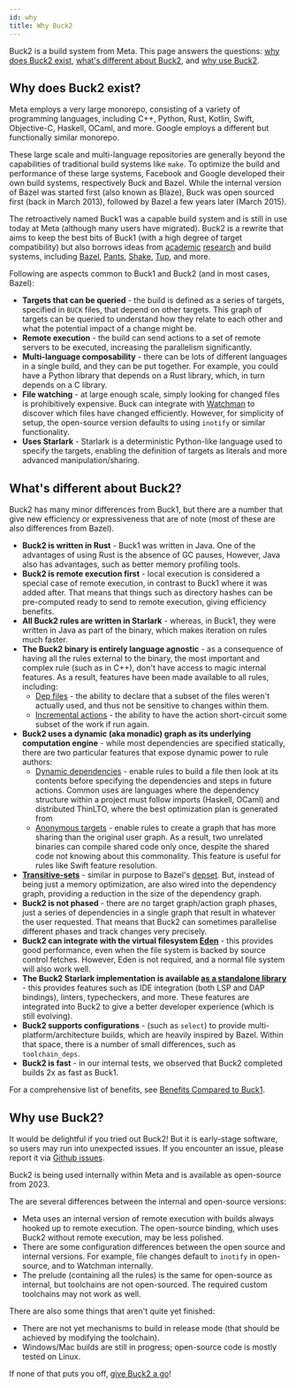 ```yaml
---
id: why
title: Why Buck2
---
```


Buck2 is a build system from Meta. This page answers the questions: [why does Buck2 exist](#why-does-buck2-exist), [what's different about Buck2](#whats-different-about-buck2), and [why use Buck2](#why-use-buck2).

## Why does Buck2 exist?

Meta employs a very large monorepo, consisting of a variety of programming languages, including C++, Python, Rust, Kotlin, Swift, Objective-C, Haskell, OCaml, and more. Google employs a different but functionally similar monorepo.

These large scale and multi-language repositories are generally beyond the capabilities of traditional build systems like `make`. To optimize the build and performance of these large systems, Facebook and Google developed their own build systems, respectively Buck and Bazel. While the internal version of Bazel was started first (also known as Blaze), Buck was open sourced first (back in March 2013), followed by Bazel a few years later (March 2015).

The retroactively named Buck1 was a capable build system and is still in use today at Meta (although many users have migrated). Buck2 is a rewrite that aims to keep the best bits of Buck1 (with a high degree of target compatibility) but also borrows ideas from [academic](https://ndmitchell.com/#shake_10_sep_2012) [research](https://ndmitchell.com/#shake_21_apr_2020) and build systems, including [Bazel](https://bazel.build/), [Pants](https://www.pantsbuild.org/), [Shake](https://shakebuild.com/), [Tup](https://gittup.org/tup/), and more.

Following are aspects common to Buck1 and Buck2 (and in most cases, Bazel):

* **Targets that can be queried** - the build is defined as a series of targets, specified in `BUCK` files, that depend on other targets. This graph of targets can be queried to understand how they relate to each other and what the potential impact of a change might be.
* **Remote execution** - the build can send actions to a set of remote servers to be executed, increasing the parallelism significantly.
* **Multi-language composability** - there can be lots of different languages in a single build, and they can be put together. For example, you could have a Python library that depends on a Rust library, which, in turn depends on a C library.
* **File watching** - at large enough scale, simply looking for changed files is prohibitively expensive. Buck can integrate with [Watchman](https://facebook.github.io/watchman/) to discover which files have changed efficiently. However, for simplicity of setup, the open-source version defaults to using `inotify` or similar functionality.
* **Uses Starlark** - Starlark is a deterministic Python-like language used to specify the targets, enabling the definition of targets as literals and more advanced manipulation/sharing.

## What's different about Buck2?

Buck2 has many minor differences from Buck1, but there are a number that give new efficiency or expressiveness that are of note (most of these are also differences from Bazel).

* **Buck2 is written in Rust** - Buck1 was written in Java. One of the advantages of using Rust is the absence of GC pauses, However, Java also has advantages, such as better memory profiling tools.
* **Buck2 is remote execution first** - local execution is considered a special case of remote execution, in contrast to Buck1 where it was added after. That means that things such as directory hashes can be pre-computed ready to send to remote execution, giving efficiency benefits.
* **All Buck2 rules are written in Starlark** - whereas, in Buck1, they were written in Java as part of the binary, which makes iteration on rules much faster.
* **The Buck2 binary is entirely language agnostic** - as a consequence of having all the rules external to the binary, the most important and complex rule (such as in C++), don't have access to magic internal features. As a result, features have been made available to all rules, including:
  * [Dep files](rule_authors/dep_files.md) - the ability to declare that a subset of the files weren't actually used, and thus not be sensitive to changes within them.
  * [Incremental actions](rule_authors/incremental_actions.md) - the ability to have the action short-circuit some subset of the work if run again.
* **Buck2 uses a dynamic (aka monadic) graph as its underlying computation engine** - while most dependencies are specified statically, there are two particular features that expose dynamic power to rule authors:
  * [Dynamic dependencies](rule_authors/dynamic_dependencies.md)  - enable rules to build a file then look at its contents before specifying the dependencies and steps in future actions. Common uses are languages where the dependency structure within a project must follow imports (Haskell, OCaml) and distributed ThinLTO, where the best optimization plan is generated from
  * [Anonymous targets](rule_authors/anon_targets.md) - enable rules to create a graph that has more sharing than the original user graph. As a result, two unrelated binaries can compile shared code only once, despite the shared code not knowing about this commonality. This feature is useful for rules like Swift feature resolution.
* **[Transitive-sets](rule_authors/transitive_sets.md)** - similar in purpose to Bazel's [depset](https://bazel.build/rules/lib/depset). But, instead of being just a memory optimization, are also wired into the dependency graph, providing a reduction in the size of the dependency graph.
* **Buck2 is not phased** - there are no target graph/action graph phases, just a series of dependencies in a single graph that result in whatever the user requested. That means that Buck2 can sometimes parallelise different phases and track changes very precisely.
* **Buck2 can integrate with the virtual filesystem [Eden](https://github.com/facebook/sapling)** - this provides good performance, even when the file system is backed by source control fetches. However, Eden is not required, and a normal file system will also work well.
* **The Buck2 Starlark implementation is available [as a standalone library](https://developers.facebook.com/blog/post/2021/04/08/rust-starlark-library/)** - this provides features such as IDE integration (both LSP and DAP bindings), linters, typecheckers, and more. These features are integrated into Buck2 to give a better developer experience (which is still evolving).
* **Buck2 supports configurations**  - (such as `select`) to provide multi-platform/architecture builds, which are heavily inspired by Bazel. Within that space, there is a number of small differences, such as `toolchain_deps`.
* **Buck2 is fast** - in our internal tests, we observed that Buck2 completed builds 2x as fast as Buck1.

For a comprehensive list of benefits, see [Benefits Compared to Buck1](benefits.md).

## Why use Buck2?

It would be delightful if you tried out Buck2! But it is early-stage software, so users may run into unexpected issues. If you encounter an issue, please report it via [Github issues](https://github.com/facebook/buck2/issues).

Buck2 is being used internally within Meta and is available as open-source from 2023.

The are several differences between the internal and open-source versions:

* Meta uses an internal version of remote execution with builds always hooked up to remote execution. The open-source binding, which uses Buck2 without remote execution, may be less polished.
* There are some configuration differences between the open source and internal versions. For example, file changes default to `inotify` in open-source, and to Watchman internally.
* The prelude (containing all the rules) is the same for open-source as internal, but toolchains are not open-sourced. The required custom toolchains may not work as well.

There are also some things that aren't quite yet finished:

* There are not yet mechanisms to build in release mode (that should be achieved by modifying the toolchain).
* Windows/Mac builds are still in progress; open-source code is mostly tested on Linux.

If none of that puts you off, [give Buck2 a go](getting_started.md)!
